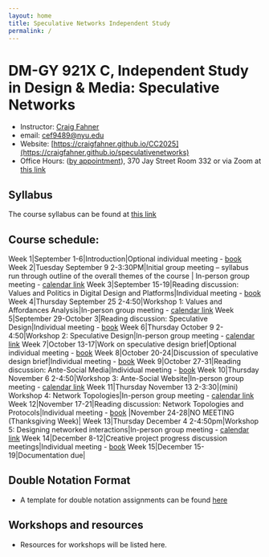 ```yaml
---
layout: home
title: Speculative Networks Independent Study
permalink: /
---
```


# DM-GY 921X C, Independent Study in Design & Media: Speculative Networks

- Instructor: [Craig Fahner](https://www.craigfahner.com)
- email: [cef9489@nyu.edu](mailto:cef9489@nyu.edu)
- Website: [https://craigfahner.github.io/CC2025](https://craigfahner.github.io/speculativenetworks)
- Office Hours: ([by appointment](https://calendar.app.google/zq4uTXKKZYkktD137)), 370 Jay Street Room 332 or via Zoom at [this link](https://nyu.zoom.us/j/9757774992)

## Syllabus

The course syllabus can be found at [this link](https://www.dropbox.com/scl/fi/ovu9fqwssy34zkrjnx079/Spec-Nets-Independent-Study-Syllabus.docx?rlkey=bkb3v0ew6hj97coc8pakb3oz6&dl=0)

## Course schedule:

Week 1|September 1-6|Introduction|Optional individual meeting - [book](https://calendar.app.google/zq4uTXKKZYkktD137)
Week 2|Tuesday September 9 2-3:30PM|Initial group meeting – syllabus run through outline of the overall themes of the course | In-person group meeting - [calendar link](https://calendar.google.com/calendar/event?action=TEMPLATE&tmeid=MGJ1a3Zndjh1anJjMXRibzNzZWJzZTFhOWEgY2VmOTQ4OUBueXUuZWR1&tmsrc=cef9489%40nyu.edu)
Week 3|September 15-19|Reading discussion: Values and Politics in Digital Design and Platforms|Individual meeting - [book](https://calendar.app.google/zq4uTXKKZYkktD137)
Week 4|Thursday September 25 2-4:50|Workshop 1: Values and Affordances Analysis|In-person group meeting - [calendar link](https://calendar.google.com/calendar/event?action=TEMPLATE&tmeid=XzhwMmplY3BoNzEzNDZiOW82dDM0OGI5azhvczRhYjlvNzEzNDRiOWc2Y3A0OGM5aDZrczQ0Y2hoNzAgY2VmOTQ4OUBueXUuZWR1&tmsrc=cef9489%40nyu.edu)
Week 5|September 29-October 3|Reading discussion: Speculative Design|Individual meeting - [book](https://calendar.app.google/zq4uTXKKZYkktD137)
Week 6|Thursday October 9 2-4:50|Workshop 2: Speculative Design|In-person group meeting - [calendar link](https://calendar.google.com/calendar/event?action=TEMPLATE&tmeid=NmtmdjNjdWJsOTIxbmk3bmViYnVqczA1OXEgY2VmOTQ4OUBueXUuZWR1&tmsrc=cef9489%40nyu.edu)
Week 7|October 13-17|Work on speculative design brief|Optional individual meeting - [book](https://calendar.app.google/zq4uTXKKZYkktD137)
Week 8|October 20-24|Discussion of speculative design brief|Individual meeting - [book](https://calendar.app.google/zq4uTXKKZYkktD137)
Week 9|October 27-31|Reading discussion: Ante-Social Media|Individual meeting - [book](https://calendar.app.google/zq4uTXKKZYkktD137)
Week 10|Thursday November 6 2-4:50|Workshop 3: Ante-Social Website|In-person group meeting - [calendar link](https://calendar.google.com/calendar/event?action=TEMPLATE&tmeid=NmFnZzRubmY2MjdwaWlzcXBwNDh0NzRiZDYgY2VmOTQ4OUBueXUuZWR1&tmsrc=cef9489%40nyu.edu)
Week 11|Thursday November 13 2-3:30|(mini) Workshop 4: Network Topologies|In-person group meeting - [calendar link](https://calendar.google.com/calendar/event?action=TEMPLATE&tmeid=NzBrOWFpa2swcjVvMjV0NzlraWU3NDlwa28gY2VmOTQ4OUBueXUuZWR1&tmsrc=cef9489%40nyu.edu)
Week 12|November 17-21|Reading discussion: Network Topologies and Protocols|Individual meeting - [book](https://calendar.app.google/zq4uTXKKZYkktD137)
 |November 24-28|NO MEETING (Thanksgiving Week)| 
Week 13|Thursday December 4 2-4:50pm|Workshop 5: Designing networked interactions|In-person group meeting - [calendar link](https://calendar.google.com/calendar/event?action=TEMPLATE&tmeid=M201aDNwaG5lNmE0Z2xiMTZyaXM0aWwxcm4gY2VmOTQ4OUBueXUuZWR1&tmsrc=cef9489%40nyu.edu)
Week 14|December 8-12|Creative project progress discussion meetings|Individual meeting - [book](https://calendar.app.google/zq4uTXKKZYkktD137)
Week 15|December 15-19|Documentation due| 

## Double Notation Format

- A template for double notation assignments can be found [here](https://docs.google.com/document/d/146Ucp4niUy-10Of4D3a9-IS5sJ5tO0vui1e-A1DcBZk/edit?usp=sharing)

## Workshops and resources

- Resources for workshops will be listed here.
